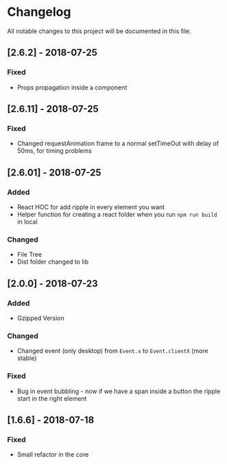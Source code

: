 # Changelog
All notable changes to this project will be documented in this file.

## [2.6.2] - 2018-07-25
### Fixed
- Props propagation inside a component

## [2.6.11] - 2018-07-25
### Fixed
- Changed requestAnimation frame to a normal setTimeOut with delay of 50ms, for timing problems

## [2.6.01] - 2018-07-25
### Added
- React HOC for add ripple in every element you want
- Helper function for creating a react folder when you run ```npm run build``` in local

### Changed
- File Tree
- Dist folder changed to lib

## [2.0.0] - 2018-07-23
### Added
- Gzipped Version

### Changed
- Changed event (only desktop) from ```Event.x``` to ```Event.clientX``` (more stable)

### Fixed
- Bug in event bubbling - now if we have a span inside a button the ripple start in the right element

## [1.6.6] - 2018-07-18

### Fixed
- Small refactor in the core